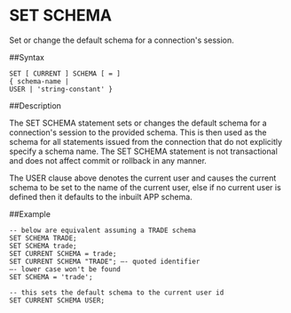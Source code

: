 # SET SCHEMA

Set or change the default schema for a connection's session.

##Syntax

``` pre
SET [ CURRENT ] SCHEMA [ = ]
{ schema-name |
USER | 'string-constant' }
```

##Description

The SET SCHEMA statement sets or changes the default schema for a connection's session to the provided schema. This is then used as the schema for all statements issued from the connection that do not explicitly specify a schema name. The SET SCHEMA statement is not transactional and does not affect commit or rollback in any manner.

The USER clause above denotes the current user and causes the current schema to be set to the name of the current user, else if no current user is defined then it defaults to the inbuilt APP schema.


##Example

``` pre
-- below are equivalent assuming a TRADE schema
SET SCHEMA TRADE;
SET SCHEMA trade;
SET CURRENT SCHEMA = trade;
SET CURRENT SCHEMA "TRADE"; –- quoted identifier
–- lower case won't be found
SET SCHEMA = 'trade';

-- this sets the default schema to the current user id 
SET CURRENT SCHEMA USER;
```


